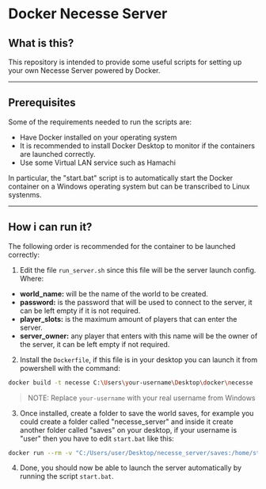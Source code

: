 # Docker Necesse Server

## What is this?

This repository is intended to provide some useful scripts for setting up your own Necesse Server powered by Docker.

---

## Prerequisites

Some of the requirements needed to run the scripts are:
- Have Docker installed on your operating system
- It is recommended to install Docker Desktop to monitor if the containers are launched correctly.
- Use some Virtual LAN service such as Hamachi

In particular, the "start.bat" script is to automatically start the Docker container on a Windows operating system but can be transcribed to Linux systenms.

---

## How i can run it?

The following order is recommended for the container to be launched correctly:

1. Edit the file `run_server.sh` since this file will be the server launch config. Where:
- **world_name:** will be the name of the world to be created.
- **password:** is the password that will be used to connect to the server, it can be left empty if it is not required.
- **player_slots:** is the maximum amount of players that can enter the server.
- **server_owner:** any player that enters with this name will be the owner of the server, it can be left empty if not required.

2. Install the `Dockerfile`, if this file is in your desktop you can launch it from powershell with the command:
```bash
docker build -t necesse C:\Users\your-username\Desktop\docker\necesse
```

> NOTE: Replace `your-username` with your real username from Windows

3. Once installed, create a folder to save the world saves, for example you could create a folder called "necesse_server" and inside it create another folder called "saves" on your desktop, if your username is "user" then you have to edit `start.bat` like this:
```bash
docker run --rm -v "C:/Users/user/Desktop/necesse_server/saves:/home/steam/necesse_saves" -p 14159:14159/udp -it necesse
```

4. Done, you should now be able to launch the server automatically by running the script `start.bat`.
